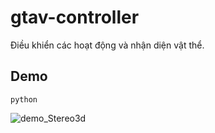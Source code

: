 # gtav-controller

Điều khiển các hoạt động và nhận diện vật thể.

## Demo

```b
python 
```

[](./demo/demo.mp4)![demo_Stereo3d](./demo/demo_Stereo3d.gif)
